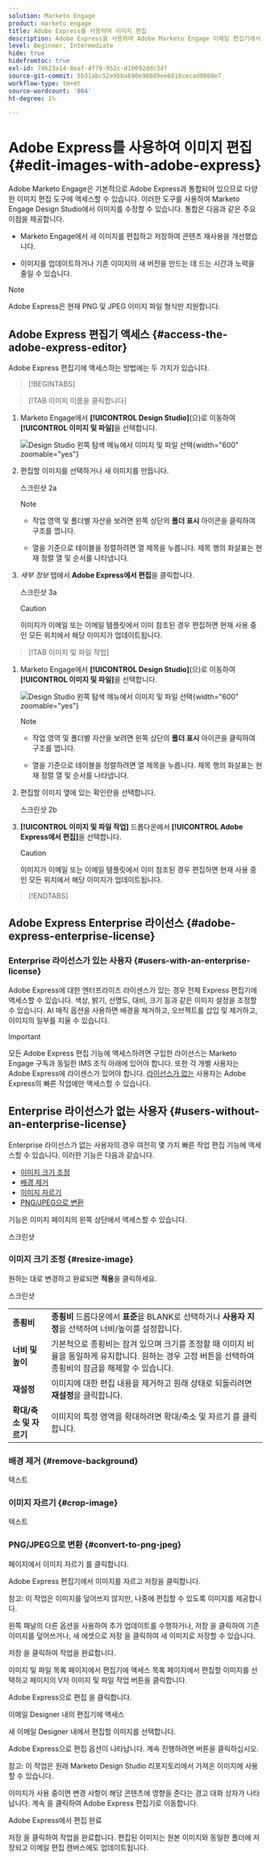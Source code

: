 ```yaml
---
solution: Marketo Engage
product: marketo engage
title: Adobe Express를 사용하여 이미지 편집
description: Adobe Express을 사용하여 Adobe Marketo Engage 이메일 편집기에서 이미지를 편집하는 방법을 알아봅니다.
level: Beginner, Intermediate
hide: true
hidefromtoc: true
exl-id: 74623a14-8eaf-4f79-952c-d10092ddc34f
source-git-commit: 5b31abc52e9bba690e908d9ee6018cecad0080e7
workflow-type: tm+mt
source-wordcount: '864'
ht-degree: 1%

---
```


# Adobe Express를 사용하여 이미지 편집 {#edit-images-with-adobe-express}

Adobe Marketo Engage은 기본적으로 Adobe Express과 통합되어 있으므로 다양한 이미지 편집 도구에 액세스할 수 있습니다. 이러한 도구를 사용하여 Marketo Engage Design Studio에서 이미지를 수정할 수 있습니다. 통합은 다음과 같은 주요 이점을 제공합니다.

* Marketo Engage에서 새 이미지를 편집하고 저장하여 콘텐츠 재사용을 개선했습니다.

* 이미지를 업데이트하거나 기존 이미지의 새 버전을 만드는 데 드는 시간과 노력을 줄일 수 있습니다.

>[!NOTE]
>
>Adobe Express은 현재 PNG 및 JPEG 이미지 파일 형식만 지원합니다.

## Adobe Express 편집기 액세스 {#access-the-adobe-express-editor}

Adobe Express 편집기에 액세스하는 방법에는 두 가지가 있습니다.

>[!BEGINTABS]

>[!TAB 이미지 이름을 클릭합니다]

1. Marketo Engage에서 **[!UICONTROL Design Studio]**(으)로 이동하여 **[!UICONTROL 이미지 및 파일]**&#x200B;을 선택합니다.

   ![Design Studio 왼쪽 탐색 메뉴에서 이미지 및 파일 선택](assets/edit-images-with-adobe-express-1a.png){width="600" zoomable="yes"}

1. 편집할 이미지를 선택하거나 새 이미지를 만듭니다.

   스크린샷 2a

   >[!NOTE]
   >
   >* 작업 영역 및 폴더별 자산을 보려면 왼쪽 상단의 **폴더 표시** 아이콘을 클릭하여 구조를 엽니다.
   >
   >* 열을 기준으로 테이블을 정렬하려면 열 제목을 누릅니다. 제목 행의 화살표는 현재 정렬 열 및 순서를 나타냅니다.

1. _세부 정보_ 탭에서 **Adobe Express에서 편집**&#x200B;을 클릭합니다.

   스크린샷 3a

   >[!CAUTION]
   >
   >이미지가 이메일 또는 이메일 템플릿에서 이미 참조된 경우 편집하면 현재 사용 중인 모든 위치에서 해당 이미지가 업데이트됩니다.

>[!TAB 이미지 및 파일 작업]

1. Marketo Engage에서 **[!UICONTROL Design Studio]**(으)로 이동하여 **[!UICONTROL 이미지 및 파일]**&#x200B;을 선택합니다.

   ![Design Studio 왼쪽 탐색 메뉴에서 이미지 및 파일 선택](assets/edit-images-with-adobe-express-1b.png){width="600" zoomable="yes"}

   >[!NOTE]
   >
   >* 작업 영역 및 폴더별 자산을 보려면 왼쪽 상단의 **폴더 표시** 아이콘을 클릭하여 구조를 엽니다.
   >
   >* 열을 기준으로 테이블을 정렬하려면 열 제목을 누릅니다. 제목 행의 화살표는 현재 정렬 열 및 순서를 나타냅니다.

1. 편집할 이미지 옆에 있는 확인란을 선택합니다.

   스크린샷 2b

1. **[!UICONTROL 이미지 및 파일 작업]** 드롭다운에서 **[!UICONTROL Adobe Express에서 편집]**&#x200B;을 선택합니다.

   >[!CAUTION]
   >
   >이미지가 이메일 또는 이메일 템플릿에서 이미 참조된 경우 편집하면 현재 사용 중인 모든 위치에서 해당 이미지가 업데이트됩니다.

>[!ENDTABS]

## Adobe Express Enterprise 라이선스 {#adobe-express-enterprise-license}

### Enterprise 라이선스가 있는 사용자 {#users-with-an-enterprise-license}

Adobe Express에 대한 엔터프라이즈 라이센스가 있는 경우 전체 Express 편집기에 액세스할 수 있습니다. 색상, 밝기, 선명도, 대비, 크기 등과 같은 이미지 설정을 조정할 수 있습니다. AI 매직 옵션을 사용하면 배경을 제거하고, 오브젝트를 삽입 및 제거하고, 이미지의 일부를 지울 수 있습니다.

>[!IMPORTANT]
>
>모든 Adobe Express 편집 기능에 액세스하려면 구입한 라이선스는 Marketo Engage 구독과 동일한 IMS 조직 아래에 있어야 합니다. 또한 각 개별 사용자는 Adobe Express에 라이센스가 있어야 합니다. [라이선스가 없는](#users-without-an-enterprise-license) 사용자는 Adobe Express의 빠른 작업에만 액세스할 수 있습니다.

## Enterprise 라이선스가 없는 사용자 {#users-without-an-enterprise-license}

Enterprise 라이선스가 없는 사용자의 경우 여전히 몇 가지 빠른 작업 편집 기능에 액세스할 수 있습니다. 이러한 기능은 다음과 같습니다.

* [이미지 크기 조정](#resize-image)
* [배경 제거](#remove-background)
* [이미지 자르기](#crop-image)
* [PNG/JPEG으로 변환](#convert-to-png-jpeg)

기능은 이미지 페이지의 왼쪽 상단에서 액세스할 수 있습니다.

스크린샷

### 이미지 크기 조정 {#resize-image}

원하는 대로 변경하고 완료되면 **적용**&#x200B;을 클릭하세요.

스크린샷

<table><tbody>
  <tr>
    <td><b>종횡비</b></td>
    <td><b>종횡비</b> 드롭다운에서 <b>표준</b>을 BLANK로 선택하거나 <b>사용자 지정</b>을 선택하여 너비/높이를 설정합니다.</td>
  </tr>
  <tr>
    <td><b>너비 및 높이</b></td>
    <td>기본적으로 종횡비는 잠겨 있으며 크기를 조정할 때 이미지 비율을 동일하게 유지합니다. 원하는 경우 고정 버튼을 선택하여 종횡비의 잠금을 해제할 수 있습니다.</td>
  </tr>
  <tr>
    <td><b>재설정</b></td>
    <td>이미지에 대한 편집 내용을 제거하고 원래 상태로 되돌리려면 <b>재설정</b>을 클릭합니다.</td>
  </tr>
  <tr>
    <td><b>확대/축소 및 자르기</b></td>
    <td>이미지의 특정 영역을 확대하려면 확대/축소 및 자르기 를 클릭합니다.</td>
  </tr>
</tbody>
</table>



### 배경 제거 {#remove-background}

텍스트

### 이미지 자르기 {#crop-image}

텍스트

### PNG/JPEG으로 변환 {#convert-to-png-jpeg}

페이지에서 이미지 자르기 를 클릭합니다.

Adobe Express 편집기에서 이미지를 자르고 저장을 클릭합니다.

참고: 이 작업은 이미지를 덮어쓰지 않지만, 나중에 편집할 수 있도록 이미지를 제공합니다.

왼쪽 패널의 다른 옵션을 사용하여 추가 업데이트를 수행하거나, 저장 을 클릭하여 기존 이미지를 덮어쓰거나, 새 에셋으로 저장 을 클릭하여 새 이미지로 저장할 수 있습니다.

저장 을 클릭하여 작업을 완료합니다.

이미지 및 파일 목록 페이지에서 편집기에 액세스
목록 페이지에서 편집할 이미지를 선택하고 페이지의 V자 이미지 및 파일 작업 버튼을 클릭합니다.

Adobe Express으로 편집 을 클릭합니다.

이메일 Designer 내의 편집기에 액세스

새 이메일 Designer 내에서 편집할 이미지를 선택합니다.

Adobe Express으로 편집 옵션이 나타납니다. 계속 진행하려면 버튼을 클릭하십시오.

참고: 이 작업은 원래 Marketo Design Studio 리포지토리에서 가져온 이미지에 사용할 수 있습니다.

이미지가 사용 중이면 변경 사항이 해당 콘텐츠에 영향을 준다는 경고 대화 상자가 나타납니다. 계속 을 클릭하여 Adobe Express 편집기로 이동합니다.

Adobe Express에서 편집 완료

저장 을 클릭하여 작업을 완료합니다.  편집된 이미지는 원본 이미지와 동일한 폴더에 저장되고 이메일 편집 캔버스에도 업데이트됩니다.
